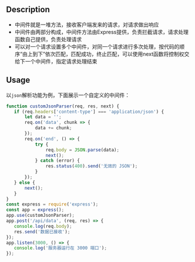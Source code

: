 ## Description

- 中间件就是一堆方法，接收客户端发来的请求，对请求做出响应
- 中间件由两部分构成，中间件方法由Express提供，负责拦截请求，请求处理函数自己提供，负责处理请求
- 可以对一个请求设置多个中间件，对同一个请求进行多次处理，按代码的顺序“由上到下”依次匹配，匹配成功，终止匹配，可以使用next函数将控制权交给下一个中间件，指定请求处理结束

## Usage

以`json`解析功能为例，下面展示一个自定义的中间件：

```js
function customJsonParser(req, res, next) {
   if (req.headers['content-type'] === 'application/json') {
       let data = '';
       req.on('data', chunk => {
           data += chunk;
       });
       req.on('end', () => {
           try {
               req.body = JSON.parse(data);
               next();
           } catch (error) {
               res.status(400).send('无效的 JSON');
           }
       });
   } else {
       next();
   }
}
const express = require('express');
const app = express();
app.use(customJsonParser);
app.post('/api/data', (req, res) => {
   console.log(req.body);
   res.send('数据已接收');
});
app.listen(3000, () => {
   console.log('服务器运行在 3000 端口');
});
```

